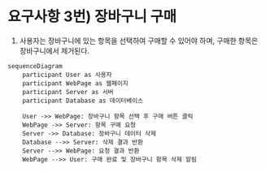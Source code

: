 # 요구사항 3번) 장바구니 구매

1. 사용자는 장바구니에 있는 항목을 선택하여 구매할 수 있어야 하며, 구매한 항목은 장바구니에서 제거된다.

```mermaid
sequenceDiagram
    participant User as 사용자
    participant WebPage as 웹페이지
    participant Server as 서버
    participant Database as 데이터베이스

    User ->> WebPage: 장바구니 항목 선택 후 구매 버튼 클릭
    WebPage ->> Server: 항목 구매 요청
    Server ->> Database: 장바구니 데이터 삭제
    Database -->> Server: 삭제 결과 반환
    Server -->> WebPage: 요청 결과 반환
    WebPage -->> User: 구매 완료 및 장바구니 항목 삭제 알림
```